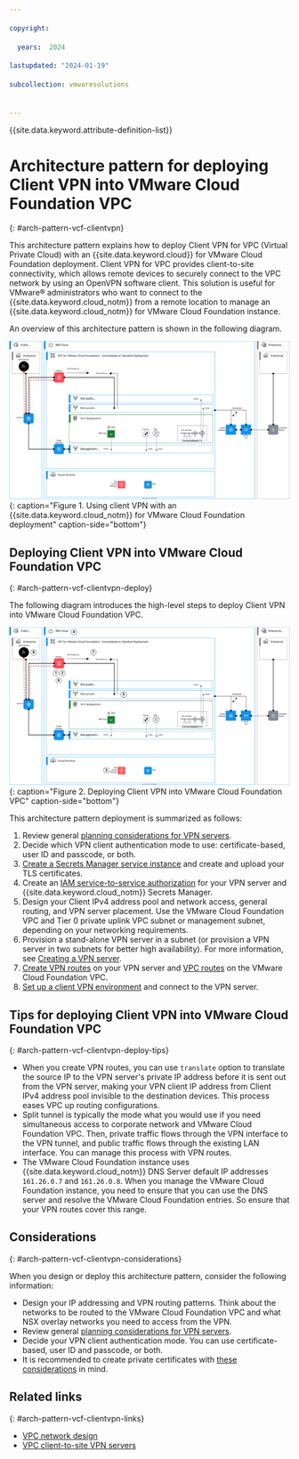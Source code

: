```yaml
---

copyright:

  years:  2024

lastupdated: "2024-01-19"

subcollection: vmwaresolutions


---
```


{{site.data.keyword.attribute-definition-list}}

# Architecture pattern for deploying Client VPN into VMware Cloud Foundation VPC
{: #arch-pattern-vcf-clientvpn}

This architecture pattern explains how to deploy Client VPN for VPC (Virtual Private Cloud) with an {{site.data.keyword.cloud}} for VMware Cloud Foundation deployment. Client VPN for VPC provides client-to-site connectivity, which allows remote devices to securely connect to the VPC network by using an OpenVPN software client. This solution is useful for VMware® administrators who want to connect to the {{site.data.keyword.cloud_notm}} from a remote location to manage an {{site.data.keyword.cloud_notm}} for VMware Cloud Foundation instance.

An overview of this architecture pattern is shown in the following diagram.

![Using client VPN with an {{site.data.keyword.cloud_notm}} for VMware Cloud Foundation deployment](../../images/vcf-arch-clientvpn.svg "Using client VPN with an {{site.data.keyword.cloud_notm}} for VMware Cloud Foundation deployment."){: caption="Figure 1. Using client VPN with an {{site.data.keyword.cloud_notm}} for VMware Cloud Foundation deployment" caption-side="bottom"}

## Deploying Client VPN into VMware Cloud Foundation VPC
{: #arch-pattern-vcf-clientvpn-deploy}

The following diagram introduces the high-level steps to deploy Client VPN into VMware Cloud Foundation VPC.

![Deploying Client VPN into VMware Cloud Foundation VPC](../../images/vcf-arch-clientvpn-steps.svg "Deploying Client VPN into VMware Cloud Foundation VPC."){: caption="Figure 2. Deploying Client VPN into VMware Cloud Foundation VPC" caption-side="bottom"}

This architecture pattern deployment is summarized as follows:

1. Review general [planning considerations for VPN servers](/docs/vpc?topic=vpc-client-to-site-vpn-planning). 
2. Decide which VPN client authentication mode to use: certificate-based, user ID and passcode, or both.
3. [Create a Secrets Manager service instance](/docs/secrets-manager?topic=secrets-manager-create-instance) and create and upload your TLS certificates.
4. Create an [IAM service-to-service authorization](/docs/vpc?topic=vpc-client-to-site-authentication#creating-iam-service-to-service) for your VPN server and {{site.data.keyword.cloud_notm}} Secrets Manager.
5. Design your Client IPv4 address pool and network access, general routing, and VPN server placement. Use the VMware Cloud Foundation VPC and Tier 0 private uplink VPC subnet or management subnet, depending on your networking requirements.
6. Provision a stand-alone VPN server in a subnet (or provision a VPN server in two subnets for better high availability). For more information, see [Creating a VPN server](/docs/vpc?topic=vpc-vpn-create-server).
7. [Create VPN routes](/docs/vpc?topic=vpc-vpn-client-to-site-routes) on your VPN server and [VPC routes](/docs/vpc?topic=vpc-create-vpc-route&interface=ui) on the VMware Cloud Foundation VPC.
8. [Set up a client VPN environment](/docs/vpc?topic=vpc-vpn-client-environment-setup) and connect to the VPN server.

## Tips for deploying Client VPN into VMware Cloud Foundation VPC
{: #arch-pattern-vcf-clientvpn-deploy-tips}

* When you create VPN routes, you can use `translate` option to translate the source IP to the VPN server's private IP address before it is sent out from the VPN server, making your VPN client IP address from Client IPv4 address pool invisible to the destination devices. This process eases VPC up routing configurations.
* Split tunnel is typically the mode what you would use if you need simultaneous access to corporate network and VMware Cloud Foundation VPC. Then, private traffic flows through the VPN interface to the VPN tunnel, and public traffic flows through the existing LAN interface. You can manage this process with VPN routes.
* The VMware Cloud Foundation instance uses {{site.data.keyword.cloud_notm}} DNS Server default IP addresses `161.26.0.7` and `161.26.0.8`. When you manage the VMware Cloud Foundation instance, you need to ensure that you can use the DNS server and resolve the VMware Cloud Foundation entries. So ensure that your VPN routes cover this range.

## Considerations
{: #arch-pattern-vcf-clientvpn-considerations}

When you design or deploy this architecture pattern, consider the following information:

* Design your IP addressing and VPN routing patterns. Think about the networks to be routed to the VMware Cloud Foundation VPC and what NSX overlay networks you need to access from the VPN.  
* Review general [planning considerations for VPN servers](/docs/vpc?topic=vpc-client-to-site-vpn-planning).
* Decide your VPN client authentication mode. You can use certificate-based, user ID and passcode, or both.
* It is recommended to create private certificates with [these considerations](/docs/vpc?topic=vpc-client-to-site-authentication#using-private-certificate) in mind.

## Related links
{: #arch-pattern-vcf-clientvpn-links}

* [VPC network design](/docs/vmwaresolutions?topic=vmwaresolutions-vpc-vcf-vpc-deployment)
* [VPC client-to-site VPN servers](/docs/vpc?topic=vpc-vpn-client-to-site-overview&interface=ui)
